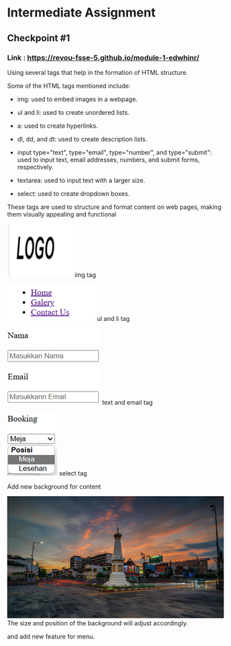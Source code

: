 
# Intermediate Assignment

## Checkpoint #1 

### Link : https://revou-fsse-5.github.io/module-1-edwhinr/

Using several tags that help in the formation of HTML structure.

Some of the HTML tags mentioned include:

- img: used to embed images in a webpage.

- ul and li: used to create unordered lists.

- a: used to create hyperlinks.

- dl, dd, and dt: used to create description lists.

- input type="text", type="email", type="number", and type="submit": used to input text, email addresses, numbers, and submit forms, respectively.

- textarea: used to input text with a larger size.

- select: used to create dropdown boxes.

These tags are used to structure and format content on web pages, making them visually appealing and functional

![gambar](tagimg.png) img tag

![gambar](tagulli.png) ul and li tag

![gambar](tagtextemail.png) text and email tag

![gambar](tagdropbox.png) select tag

Add new background for content

![gambar](bghome.jpg) The size and position of the background will adjust accordingly.

and add new feature for menu.
